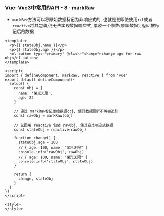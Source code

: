 ### Vue: Vue3中常用的API - 8 - markRaw
- `markRaw`方法可以将原始数据标记为非响应式的, 也就是说即使使用`ref`或者`reactive`将其包装,仍无法实现数据响应式, 接收一个参数(原始数据), 返回被标记后的数据
```vue
<template>
  <p>{{ stateObj.name }}</p>
  <p>{{ stateObj.age }}</p>
  <el-button type="primary" @click="change">change age for raw obj</el-button>
</template>

<script>
import { defineComponent, markRaw, reactive } from 'vue'
export default defineComponent({
  setup() {
    const obj = {
      name: '荣光无限',
      age: 22
    }

    // 通过 markRaw标记原始数据obj, 使其数据更新不再被追踪
    const rawObj = markRaw(obj)

    // 试图用 reactive 包装 rawObj, 使其变成响应式数据
    const stateObj = reactive(rawObj)

    function change() {
      stateObj.age = 100
      // { age: 100, name: "荣光无限" }
      console.info('rawObj', rawObj)
      // { age: 100, name: "荣光无限" }
      console.info('stateObj', stateObj)
    }

    return {
      change, stateObj
    }
  }
})
</script>

<style>
</style>
```